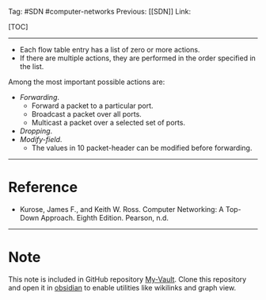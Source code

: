 Tag: #SDN #computer-networks 
Previous: [[SDN]]
Link: 

[TOC]

---

- Each flow table entry has a list of zero or more actions.
- If there are multiple actions, they are performed in the order specified in the list.

Among the most important possible actions are:

- *Forwarding*.
	- Forward a packet to a particular port.
	- Broadcast a packet over all ports.
	- Multicast a packet over a selected set of ports.
- *Dropping*.
- *Modify-field*.
	- The values in 10 packet-header can be modified before forwarding.

---

# Reference

- Kurose, James F., and Keith W. Ross. Computer Networking: A Top-Down Approach. Eighth Edition. Pearson, n.d.

---

# Note

This note is included in GitHub repository [My-Vault](https://github.com/LittleD3092/My-Vault.git). Clone this repository and open it in [obsidian](https://obsidian.md/) to enable utilities like wikilinks and graph view.